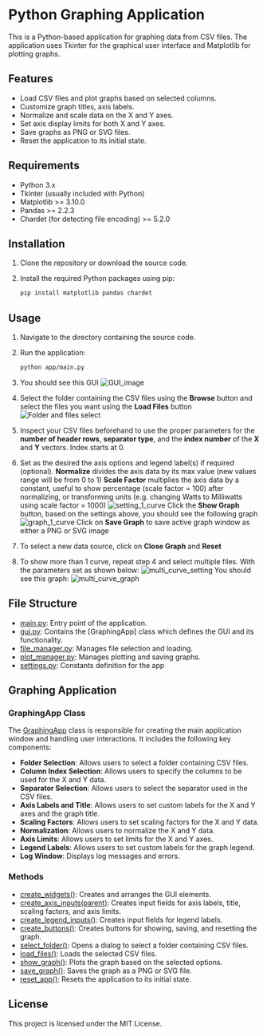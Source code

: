 # Python Graphing Application

This is a Python-based application for graphing data from CSV files. The application uses Tkinter for the graphical user interface and Matplotlib for plotting graphs.

## Features

- Load CSV files and plot graphs based on selected columns.
- Customize graph titles, axis labels.
- Normalize and scale data on the X and Y axes.
- Set axis display limits for both X and Y axes.
- Save graphs as PNG or SVG files.
- Reset the application to its initial state.

## Requirements

- Python 3.x
- Tkinter (usually included with Python)
- Matplotlib >= 3.10.0
- Pandas >= 2.2.3
- Chardet (for detecting file encoding) >= 5.2.0

## Installation

1. Clone the repository or download the source code.
2. Install the required Python packages using pip:

    ```sh
    pip install matplotlib pandas chardet
    ```

## Usage

1. Navigate to the directory containing the source code.
2. Run the application:

    ```sh
    python app/main.py
    ```

3. You should see this GUI
   ![GUI_image](img/img_full_gui.png)

4. Select the folder containing the CSV files using the **Browse** button and select the files you want using the **Load Files** button
   ![Folder and files select](img/img_select_folder_and_files.png)

5. Inspect your CSV files beforehand to use the proper parameters for the **number of header rows**, **separator type**, and the **index number** of the **X** and **Y** vectors. Index starts at 0.

6. Set as the desired the axis options and legend label(s) if required (optional).
   **Normalize** divides the axis data by its max value (new values range will be from 0 to 1)
   **Scale Factor** multiplies the axis data by a constant, useful to show percentage (scale factor = 100) after normalizing, or transforming units (e.g. changing Watts to Milliwatts using scale factor = 1000)
   ![setting_1_curve](img/img_set_all_settings.png)
   Click the **Show Graph** button, based on the settings above, you should see the following graph
   ![graph_1_curve](img/img_example_1_curve.png)
   Click on **Save Graph** to save active graph window as either a PNG or SVG image

7. To select a new data source, click on **Close Graph** and **Reset**

8. To show more than 1 curve, repeat step 4 and select multiple files. With the parameters set as shown below:
   ![multi_curve_setting](img/img_settings_multi.png)
   You should see this graph:
   ![multi_curve_graph](img/img_result_multi.png)

## File Structure

- [main.py](app/main.py): Entry point of the application.
- [gui.py](app/gui.py): Contains the [GraphingApp] class which defines the GUI and its functionality.
- [file_manager.py](app/file_manager.py): Manages file selection and loading.
- [plot_manager.py](app/plot_manager.py): Manages plotting and saving graphs.
- [settings.py](app/settings.py): Constants definition for the app

## Graphing Application

### GraphingApp Class

The [GraphingApp](app/gui.py#L8) class is responsible for creating the main application window and handling user interactions. It includes the following key components:

- **Folder Selection**: Allows users to select a folder containing CSV files.
- **Column Index Selection**: Allows users to specify the columns to be used for the X and Y data.
- **Separator Selection**: Allows users to select the separator used in the CSV files.
- **Axis Labels and Title**: Allows users to set custom labels for the X and Y axes and the graph title.
- **Scaling Factors**: Allows users to set scaling factors for the X and Y data.
- **Normalization**: Allows users to normalize the X and Y data.
- **Axis Limits**: Allows users to set limits for the X and Y axes.
- **Legend Labels**: Allows users to set custom labels for the graph legend.
- **Log Window**: Displays log messages and errors.

### Methods

- [create_widgets()](app/gui.py#L54): Creates and arranges the GUI elements.
- [create_axis_inputs(parent)](app/gui.py#L120): Creates input fields for axis labels, title, scaling factors, and axis limits.
- [create_legend_inputs()](app/gui.py#L181): Creates input fields for legend labels.
- [create_buttons()](app/gui.py#L200): Creates buttons for showing, saving, and resetting the graph.
- [select_folder()](app/gui.py#L221): Opens a dialog to select a folder containing CSV files.
- [load_files()](app/gui.py#L225): Loads the selected CSV files.
- [show_graph()](app/gui.py#L230): Plots the graph based on the selected options.
- [save_graph()](app/gui.py#L257): Saves the graph as a PNG or SVG file.
- [reset_app()](app/gui.py#L268): Resets the application to its initial state.

## License

This project is licensed under the MIT License.

